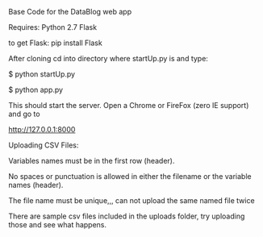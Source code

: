 Base Code for the DataBlog web app

Requires:
Python 2.7
Flask

to get Flask:
pip install Flask

After cloning cd into directory where startUp.py is and type:

$ python startUp.py

$ python app.py

This should start the server.  Open a Chrome or FireFox (zero IE support) and go to 

http://127.0.0.1:8000


Uploading CSV Files:

Variables names must be in the first row (header).

No spaces or punctuation is allowed in either the filename or the variable names (header).

The file name must be unique,,, can not upload the same named file twice

There are sample csv files included in the uploads folder, try uploading those and see what happens.
